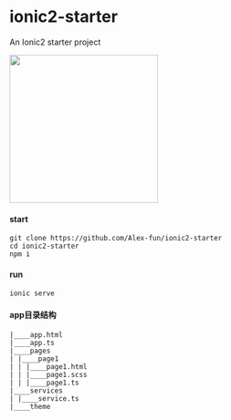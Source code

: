 # ionic2-starter
An Ionic2 starter project

<img src="https://dn-cnode.qbox.me/FpA5jex9jPVAHpTIUqVbMQdXEvmd" width="260" />

#### start
```
git clone https://github.com/Alex-fun/ionic2-starter
cd ionic2-starter
npm i
```

#### run
```
ionic serve
```

#### app目录结构
```
|____app.html
|____app.ts
|____pages
| |____page1
| | |____page1.html
| | |____page1.scss
| | |____page1.ts
|____services
| |____service.ts
|____theme
```

